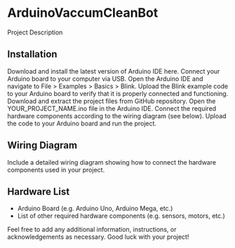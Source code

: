 # ArduinoVaccumCleanBot
Project Description

## Installation

Download and install the latest version of Arduino IDE here.
Connect your Arduino board to your computer via USB.
Open the Arduino IDE and navigate to File > Examples > Basics > Blink.
Upload the Blink example code to your Arduino board to verify that it is properly connected and functioning.
Download and extract the project files from GitHub repository.
Open the YOUR_PROJECT_NAME.ino file in the Arduino IDE.
Connect the required hardware components according to the wiring diagram (see below).
Upload the code to your Arduino board and run the project.


## Wiring Diagram

Include a detailed wiring diagram showing how to connect the hardware components used in your project.

## Hardware List

- Arduino Board (e.g. Arduino Uno, Arduino Mega, etc.)
- List of other required hardware components (e.g. sensors, motors, etc.)

Feel free to add any additional information, instructions, or acknowledgements as necessary. Good luck with your project!
